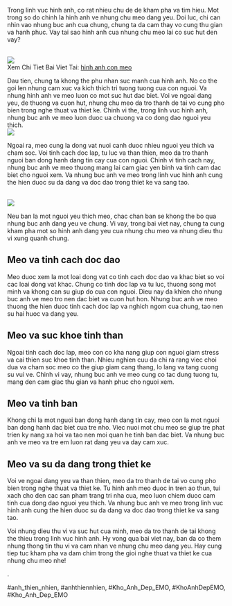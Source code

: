 <p>Trong linh vuc hinh anh, co rat nhieu chu de de kham pha va tim hieu. Mot trong so do chinh la hinh anh ve nhung chu meo dang yeu. Doi luc, chi can nhin vao nhung buc anh cua chung, chung ta da cam thay vo cung thu gian va hanh phuc. Vay tai sao hinh anh cua nhung chu meo lai co suc hut den vay?</p><br><img src="https://khoanhdepemo.com/wp-content/uploads/2024/12/image-2783-1024x576.png"></br>
Xem Chi Tiet Bai Viet Tai: <a href="https://khoanhdepemo.com/avatar-anh-meo-cute/">hinh anh con meo</a><p>Dau tien, chung ta khong the phu nhan suc manh cua hinh anh. No co the goi len nhung cam xuc va kich thich tri tuong tuong cua con nguoi. Va nhung hinh anh ve meo luon co mot suc hut dac biet. Voi ve ngoai dang yeu, de thuong va cuon hut, nhung chu meo da tro thanh de tai vo cung pho bien trong nghe thuat va thiet ke. Chinh vi the, trong linh vuc hinh anh, nhung buc anh ve meo luon duoc ua chuong va co dong dao nguoi yeu thich.<br><img src="https://gcs.tripi.vn/public-tripi/tripi-feed/img/474095OuX/avatar-cute-con-meo_051727123.jpg"></br><p>Ngoai ra, meo cung la dong vat nuoi canh duoc nhieu nguoi yeu thich va cham soc. Voi tinh cach doc lap, tu luc va than thien, meo da tro thanh nguoi ban dong hanh dang tin cay cua con nguoi. Chinh vi tinh cach nay, nhung buc anh ve meo thuong mang lai cam giac yen binh va tinh cam dac biet cho nguoi xem. Va nhung buc anh ve meo trong linh vuc hinh anh cung the hien duoc su da dang va doc dao trong thiet ke va sang tao.</p><br><img src="https://khoanhdepemo.com/wp-content/uploads/2024/12/image-2775.png"></br><p>Neu ban la mot nguoi yeu thich meo, chac chan ban se khong the bo qua nhung buc anh dang yeu ve chung. Vi vay, trong bai viet nay, chung ta cung kham pha mot so hinh anh dang yeu cua nhung chu meo va nhung dieu thu vi xung quanh chung.<div class="image-box">



<h2>Meo va tinh cach doc dao</h2>
<p>Meo duoc xem la mot loai dong vat co tinh cach doc dao va khac biet so voi cac loai dong vat khac. Chung co tinh doc lap va tu luc, thuong song mot minh va khong can su giup do cua con nguoi. Dieu nay da khien cho nhung buc anh ve meo tro nen dac biet va cuon hut hon. Nhung buc anh ve meo thuong the hien duoc tinh cach doc lap va nghich ngom cua chung, tao nen su hai huoc va dang yeu.</p>

<h2>Meo va suc khoe tinh than</h2>
<p>Ngoai tinh cach doc lap, meo con co kha nang giup con nguoi giam stress va cai thien suc khoe tinh than. Nhieu nghien cuu da chi ra rang viec choi dua va cham soc meo co the giup giam cang thang, lo lang va tang cuong su vui ve. Chinh vi vay, nhung buc anh ve meo cung co tac dung tuong tu, mang den cam giac thu gian va hanh phuc cho nguoi xem.

<h2>Meo va tinh ban</h2>
<p>Khong chi la mot nguoi ban dong hanh dang tin cay, meo con la mot nguoi ban dong hanh dac biet cua tre nho. Viec nuoi mot chu meo se giup tre phat trien ky nang xa hoi va tao nen moi quan he tinh ban dac biet. Va nhung buc anh ve meo va tre em luon rat dang yeu va day cam xuc.</p>

<h2>Meo va su da dang trong thiet ke</h2>
<p>Voi ve ngoai dang yeu va than thien, meo da tro thanh de tai vo cung pho bien trong nghe thuat va thiet ke. Tu hinh anh meo duoc in tren ao thun, tui xach cho den cac san pham trang tri nha cua, meo luon chiem duoc cam tinh cua dong dao nguoi yeu thich. Va nhung buc anh ve meo trong linh vuc hinh anh cung the hien duoc su da dang va doc dao trong thiet ke va sang tao.</p>

</div><p>Voi nhung dieu thu vi va suc hut cua minh, meo da tro thanh de tai khong the thieu trong linh vuc hinh anh. Hy vong qua bai viet nay, ban da co them nhung thong tin thu vi va cam nhan ve nhung chu meo dang yeu. Hay cung tiep tuc kham pha va dam chim trong the gioi nghe thuat va thiet ke cua nhung chu meo nhe!</p><p>.</p>
#anh_thien_nhien, #anhthiennhien, #Kho_Anh_Dep_EMO, #KhoAnhDepEMO, #Kho_Anh_Dep_EMO
